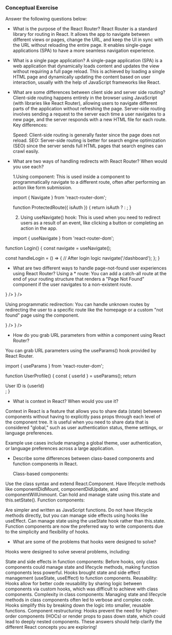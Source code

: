 ### Conceptual Exercise

Answer the following questions below:

- What is the purpose of the React Router?
  React Router is a standard library for routing in React. It allows the app to navigate between different views or pages, change the URL, and keep the UI in sync with the URL without reloading the entire page. It enables single-page applications (SPA) to have a more seamless navigation experience.

- What is a single page application?
  A single-page application (SPA) is a web application that dynamically loads content and updates the view without requiring a full page reload. This is achieved by loading a single HTML page and dynamically updating the content based on user interaction, usually with the help of JavaScript frameworks like React.

- What are some differences between client side and server side routing?
  Client-side routing happens entirely in the browser using JavaScript (with libraries like React Router), allowing users to navigate different parts of the application without refreshing the page.
  Server-side routing involves sending a request to the server each time a user navigates to a new page, and the server responds with a new HTML file for each route.
  Key differences:

  Speed: Client-side routing is generally faster since the page does not reload.
  SEO: Server-side routing is better for search engine optimization (SEO) since the server sends full HTML pages that search engines can crawl easily.


- What are two ways of handling redirects with React Router? When would you use each?

  1.Using <Navigate> component: This is used inside a component to programmatically navigate to a different route, often after performing an action like form submission.

  import { Navigate } from 'react-router-dom';

  function ProtectedRoute({ isAuth }) {
    return isAuth ? <Dashboard /> : <Navigate to="/login" />;
  }

  2. Using useNavigate() hook: This is used when you need to redirect users as a result of an event, like clicking a button or completing an action in the app.

  import { useNavigate } from 'react-router-dom';

function Login() {
  const navigate = useNavigate();
  
  const handleLogin = () => {
    // After login logic
    navigate('/dashboard');
  };
}


- What are two different ways to handle page-not-found user experiences using React Router? 
Using a * route: You can add a catch-all route at the end of your routing structure that renders a "Page Not Found" component if the user navigates to a non-existent route.

<Routes>
  <Route path="/" element={<Home />} />
  <Route path="*" element={<NotFound />} />
</Routes>

Using programmatic redirection: You can handle unknown routes by redirecting the user to a specific route like the homepage or a custom "not found" page using the <Navigate> component.

<Routes>
  <Route path="/" element={<Home />} />
  <Route path="*" element={<Navigate to="/404" />} />
</Routes>

- How do you grab URL parameters from within a component using React Router?

You can grab URL parameters using the useParams() hook provided by React Router.

import { useParams } from 'react-router-dom';

function UserProfile() {
  const { userId } = useParams();
  return <div>User ID is {userId}</div>;
}


- What is context in React? When would you use it?

Context in React is a feature that allows you to share data (state) between components without having to explicitly pass props through each level of the component tree. It is useful when you need to share data that is considered "global," such as user authentication status, theme settings, or language preferences.

Example use cases include managing a global theme, user authentication, or language preferences across a large application.

- Describe some differences between class-based components and function
  components in React.

  Class-based components:

Use the class syntax and extend React.Component.
Have lifecycle methods like componentDidMount, componentDidUpdate, and componentWillUnmount.
Can hold and manage state using this.state and this.setState().
Function components:

Are simpler and written as JavaScript functions.
Do not have lifecycle methods directly, but you can manage side effects using hooks like useEffect.
Can manage state using the useState hook rather than this.state.
Function components are now the preferred way to write components due to the simplicity and flexibility of hooks.



- What are some of the problems that hooks were designed to solve?

Hooks were designed to solve several problems, including:

State and side effects in function components: Before hooks, only class components could manage state and lifecycle methods, making function components less powerful. Hooks brought state and side effect management (useState, useEffect) to function components.
Reusability: Hooks allow for better code reusability by sharing logic between components via custom hooks, which was difficult to achieve with class components.
Complexity in class components: Managing state and lifecycle methods in class components often led to verbose and complex code. Hooks simplify this by breaking down the logic into smaller, reusable functions.
Component restructuring: Hooks prevent the need for higher-order components (HOCs) or render props to pass down state, which could lead to deeply nested components.
These answers should help clarify the different React concepts you are exploring!